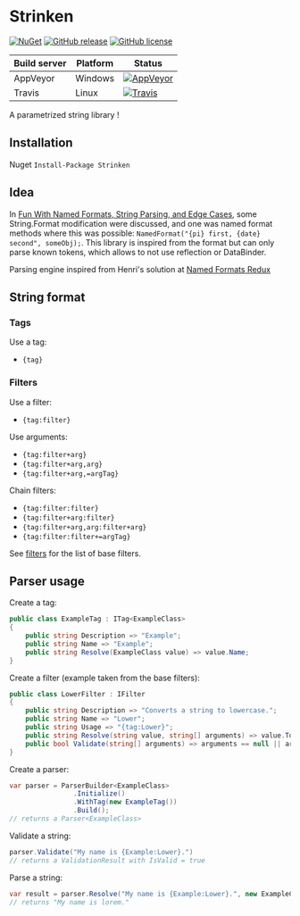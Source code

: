 # Strinken

[![NuGet](https://img.shields.io/nuget/v/Strinken.svg)](https://www.nuget.org/packages/Strinken/)
[![GitHub release](https://img.shields.io/github/release/k94ll13nn3/Strinken.svg)](https://github.com/k94ll13nn3/Strinken/releases/latest)
[![GitHub license](https://img.shields.io/badge/license-MIT-blue.svg)](https://raw.githubusercontent.com/k94ll13nn3/Strinken/master/LICENSE)

| Build server   | Platform     | Status                                                                                                                    |
|----------------|--------------|---------------------------------------------------------------------------------------------------------------------------|
| AppVeyor       | Windows      | [![AppVeyor](https://ci.appveyor.com/api/projects/status/038gqsusfw0srmst?svg=true)](https://ci.appveyor.com/project/k94ll13nn3/strinken) |
| Travis         | Linux        | [![Travis](https://travis-ci.org/k94ll13nn3/Strinken.svg?branch=master)](https://travis-ci.org/k94ll13nn3/Strinken) |

A parametrized string library !

## Installation

Nuget `Install-Package Strinken`

## Idea

In [Fun With Named Formats, String Parsing, and Edge Cases](http://haacked.com/archive/2009/01/04/fun-with-named-formats-string-parsing-and-edge-cases.aspx/), some String.Format modification were discussed, and one was named format methods where this was possible: `NamedFormat("{pi} first, {date} second", someObj);`. 
This library is inspired from the format but can only parse known tokens, which allows to not use reflection or DataBinder.

Parsing engine inspired from Henri's solution at [Named Formats Redux](http://haacked.com/archive/2009/01/14/named-formats-redux.aspx/)

## String format

### Tags

Use a tag:

- `{tag}`

### Filters

Use a filter:

- `{tag:filter}`

Use arguments:

- `{tag:filter+arg}`
- `{tag:filter+arg,arg}`
- `{tag:filter+arg,=argTag}`

Chain filters:

- `{tag:filter:filter}`
- `{tag:filter+arg:filter}`
- `{tag:filter+arg,arg:filter+arg}`
- `{tag:filter:filter+=argTag}`

See [filters](doc/filters.md) for the list of base filters.

## Parser usage

Create a tag:

``` csharp
public class ExampleTag : ITag<ExampleClass>
{
    public string Description => "Example";
    public string Name => "Example";
    public string Resolve(ExampleClass value) => value.Name;
}
```

Create a filter (example taken from the base filters):

``` csharp
public class LowerFilter : IFilter
{
    public string Description => "Converts a string to lowercase.";
    public string Name => "Lower";
    public string Usage => "{tag:Lower}";
    public string Resolve(string value, string[] arguments) => value.ToLowerInvariant();
    public bool Validate(string[] arguments) => arguments == null || arguments.Length == 0;
}
```

Create a parser:

``` csharp
var parser = ParserBuilder<ExampleClass>
                .Initialize()
                .WithTag(new ExampleTag())
                .Build();
// returns a Parser<ExampleClass>
```

Validate a string:

``` csharp
parser.Validate("My name is {Example:Lower}.")
// returns a ValidationResult with IsValid = true
```

Parse a string:

``` csharp
var result = parser.Resolve("My name is {Example:Lower}.", new ExampleClass { Name = "Lorem" })
// returns "My name is lorem."
```
